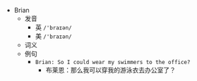 - Brian
  - 发音
    - 英 `/'braɪən/`
    - 美 `/'braɪən/`
  - 词义
  - 例句
    - `Brian: So I could wear my swimmers to the office?`
      - 布莱恩：那么我可以穿我的游泳衣去办公室了？

